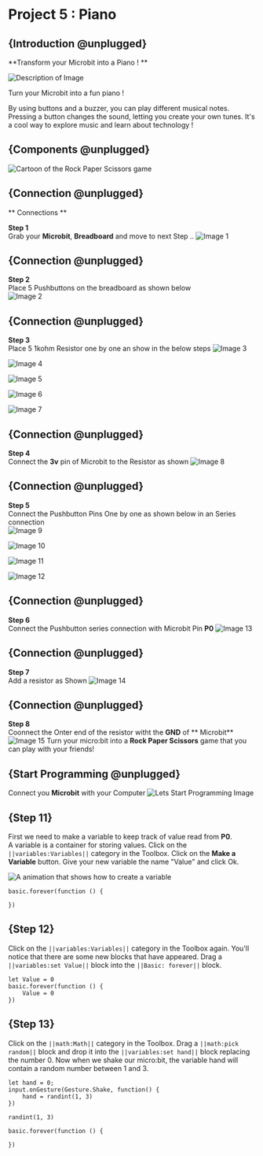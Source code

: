 # Project 5 : Piano

## {Introduction @unplugged}

**Transform your Microbit into a Piano ! **

![Description of Image](https://raw.githubusercontent.com/Edusharks/Microbit-Basics-Resource/main/project9%3APiano/Piano.gif)

Turn your Microbit into a fun piano !
 
By using buttons and a buzzer, you can play different musical notes. Pressing a button changes the sound, letting you create your own tunes. It's a cool way to explore music and learn about technology ! 


## {Components @unplugged}

![Cartoon of the Rock Paper Scissors game](https://raw.githubusercontent.com/Edusharks/Microbit-Basics-Resource/main/project9%3APiano/CN.png)


## {Connection @unplugged}

** Connections **

**Step 1**  
Grab your **Microbit**, **Breadboard** and move to next Step ..
![Image 1](https://raw.githubusercontent.com/Edusharks/Microbit-Basics-Resource/main/project9%3APiano/S1.png)

## {Connection @unplugged}

**Step 2**  
Place 5 Pushbuttons on the breadboard as shown below  
![Image 2](https://raw.githubusercontent.com/Edusharks/Microbit-Basics-Resource/main/project9%3APiano/S2.png)

## {Connection @unplugged}

**Step 3**  
Place 5 1kohm Resistor one by one an show in the below steps
![Image 3](https://raw.githubusercontent.com/Edusharks/Microbit-Basics-Resource/main/project9%3APiano/S3.png)

![Image 4](https://raw.githubusercontent.com/Edusharks/Microbit-Basics-Resource/main/project9%3APiano/S4.png)

![Image 5](https://raw.githubusercontent.com/Edusharks/Microbit-Basics-Resource/main/project9%3APiano/S5.png)

![Image 6](https://raw.githubusercontent.com/Edusharks/Microbit-Basics-Resource/main/project9%3APiano/S6.png)

![Image 7](https://raw.githubusercontent.com/Edusharks/Microbit-Basics-Resource/main/project9%3APiano/S7.png)

## {Connection @unplugged}
**Step 4**  
Connect the **3v** pin of Microbit to the Resistor as shown
![Image 8](https://raw.githubusercontent.com/Edusharks/Microbit-Basics-Resource/main/project9%3APiano/S8.png)

## {Connection @unplugged}
**Step 5**  
Connect the Pushbutton Pins One by one as shown below in an Series connection  
![Image 9](https://raw.githubusercontent.com/Edusharks/Microbit-Basics-Resource/main/project9%3APiano/S9.png)

![Image 10](https://raw.githubusercontent.com/Edusharks/Microbit-Basics-Resource/main/project9%3APiano/S10.png)

![Image 11](https://raw.githubusercontent.com/Edusharks/Microbit-Basics-Resource/main/project9%3APiano/S11.png)

![Image 12](https://raw.githubusercontent.com/Edusharks/Microbit-Basics-Resource/main/project9%3APiano/S12.png)

## {Connection @unplugged}
**Step 6**  
Connect the Pushbutton series connection with Microbit Pin **P0**
![Image 13](https://raw.githubusercontent.com/Edusharks/Microbit-Basics-Resource/main/project9%3APiano/S13.png)

## {Connection @unplugged}
**Step 7**  
Add a resistor as Shown
![Image 14](https://raw.githubusercontent.com/Edusharks/Microbit-Basics-Resource/main/project9%3APiano/S14.png)

## {Connection @unplugged}
**Step 8**  
Coonnect the Onter end of the resistor witht the **GND** of ** Microbit**
![Image 15](https://raw.githubusercontent.com/Edusharks/Microbit-Basics-Resource/main/project9%3APiano/S15.png)
Turn your micro:bit into a **Rock Paper Scissors** game that you can play with your friends!

## {Start Programming @unplugged}
Connect you **Microbit** with your Computer
![Lets Start Programming Image](https://raw.githubusercontent.com/Edusharks/Microbit-Basics-Resource/main/project9%3APiano/LSP.png)

 

## {Step 11}

First we need to make a variable to keep track of value read from **P0**.   
A variable is a container for storing values. Click on the ``||variables:Variables||`` category in the Toolbox. Click on the **Make a Variable** button. Give your new variable the name "Value" and click Ok.

![A animation that shows how to create a variable](https://raw.githubusercontent.com/Edusharks/Microbit-Basics-Resource/main/project9%3APiano/S0.gif)

```blocks
basic.forever(function () {
	
})
```

## {Step 12}

Click on the ``||variables:Variables||`` category in the Toolbox again. You'll notice that there are some new blocks that have appeared. Drag a ``||variables:set Value||`` block into the ``||Basic: forever||`` block.

```blocks
let Value = 0
basic.forever(function () {
    Value = 0
})
```



## {Step 13}

Click on the ``||math:Math||`` category in the Toolbox. Drag a ``||math:pick random||`` block and drop it into the ``||variables:set hand||`` block replacing the number 0. Now when we shake our micro:bit, the variable hand will contain a random number between 1 and 3.

```blocks
let hand = 0;
input.onGesture(Gesture.Shake, function() {
    hand = randint(1, 3)
})
```

```blockconfig.global
randint(1, 3)
```

```template
basic.forever(function () {
	
})
```